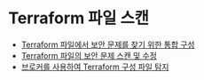 # Terraform 파일 스캔

* [Terraform 파일에서 보안 문제를 찾기 위한 통합 구성](configure-your-integration-to-find-security-issues-in-your-terraform-filess.md)
* [Terraform 파일의 보안 문제 스캔 및 수정](scan-and-fix-security-issues-in-terraform-files.md)
* [브로커를 사용하여 Terraform 구성 파일 탐지](detecting-terraform-configuration-files-using-a-broker.md)
